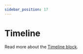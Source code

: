 ```yaml
---
sidebar_position: 17
---
```


# Timeline

Read more about the [Timeline block](https://www.google.com/url?q=https://docs.google.com/document/d/1QQa5uvE3TG0TaK-wDjLlK9JXE5Kqy0NSQbwQ6o4UFAg/edit%23heading%3Dh.2jh990wr0b2f&sa=D&source=editors&ust=1664361389186648&usg=AOvVaw3Rey13UEMdmUr6Kri2KoY2).